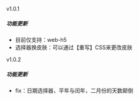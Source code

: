 
v1.0.1
##### 功能更新
+ 目前仅支持：web-h5
+ 选择器换皮肤：可以通过【重写】CSS来更改皮肤

v1.0.2
##### 功能更新
+ fix：日期选择器，平年与闰年，二月份的天数颠倒
